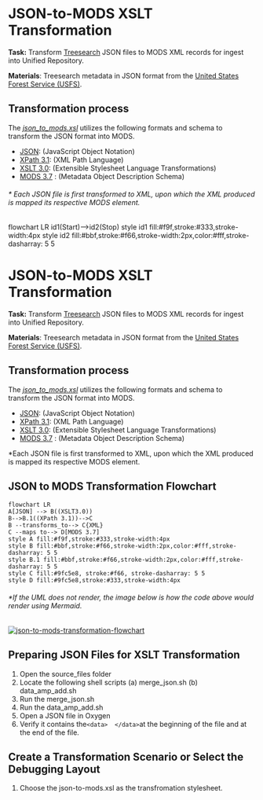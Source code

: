 # JSON-to-MODS XSLT Transformation

**Task:** Transform [Treesearch](https://www.fs.usda.gov/treesearch/) JSON files to MODS XML records for ingest into Unified Repository.

**Materials**: Treesearch metadata in JSON format from the [United States Forest Service (USFS)](https://www.fs.usda.gov/).

## Transformation process

The _[json_to_mods.xsl](https://github.com/CarlosMtz3/json-to-xml/blob/master/json-to-mods.xsl)_ utilizes the following formats and schema to transform the JSON format into MODS.

-   [JSON](https://www.json.org/json-en.html): (JavaScript Object Notation)
-   [XPath 3.1](https://www.w3.org/TR/xpath-31/): (XML Path Language)
-   [XSLT 3.0](https://www.w3.org/TR/xslt-30/): (Extensible Stylesheet Language Transformations)
-   [MODS 3.7](https://www.loc.gov/standards/mods/v3/mods-3-7.xsd) : (Metadata Object Description Schema)

###### * Each JSON file is first transformed to XML, upon which the XML produced is mapped its respective MODS element.


flowchart LR 
id1(Start)-->id2(Stop) 
style id1 fill:#f9f,stroke:#333,stroke-width:4px 
style id2 fill:#bbf,stroke:#f66,stroke-width:2px,color:#fff,stroke-dasharray: 5 5 

# JSON-to-MODS XSLT Transformation

**Task:** Transform [Treesearch](https://www.fs.usda.gov/treesearch/) JSON files to MODS XML records for ingest into Unified Repository.

**Materials**: Treesearch metadata in JSON format from the [United States Forest Service (USFS)](https://www.fs.usda.gov/).

## Transformation process

The _[json_to_mods.xsl](https://github.com/CarlosMtz3/json-to-xml/blob/master/json-to-mods.xsl)_ utilizes the following formats and schema to transform the JSON format into MODS.

-   [JSON](https://www.json.org/json-en.html): (JavaScript Object Notation)
-   [XPath 3.1](https://www.w3.org/TR/xpath-31/): (XML Path Language)
-   [XSLT 3.0](https://www.w3.org/TR/xslt-30/): (Extensible Stylesheet Language Transformations)
-   [MODS 3.7](https://www.loc.gov/standards/mods/v3/mods-3-7.xsd) : (Metadata Object Description Schema)

*Each JSON file is first transformed to XML, upon which the XML produced is mapped its respective MODS element.

## JSON to MODS Transformation Flowchart
```mermaid
flowchart LR
A[JSON] --> B((XSLT3.0))
B-->B.1((XPath 3.1))-->C
B --transforms_to--> C{XML}
C --maps to--> D[MODS 3.7]
style A fill:#f9f,stroke:#333,stroke-width:4px 
style B fill:#bbf,stroke:#f66,stroke-width:2px,color:#fff,stroke-dasharray: 5 5
style B.1 fill:#bbf,stroke:#f66,stroke-width:2px,color:#fff,stroke-dasharray: 5 5
style C fill:#9fc5e8, stroke:#f66, stroke-dasharray: 5 5
style D fill:#9fc5e8,stroke:#333,stroke-width:4px 
```
 ###### *If the UML does not render, the image below is how the code above would render using Mermaid.

<a href="https://ibb.co/bbkKx8n"><img src="https://i.ibb.co/QD4KZ1G/json-to-mods-transformation-flowchart.png" alt="json-to-mods-transformation-flowchart" border="0" /></a>

 ## Preparing JSON Files for XSLT Transformation

1.  Open the source_files folder
2.  Locate the following shell scripts
	 (a) merge_json.sh 
	 (b) data_amp_add.sh
3.  Run the merge_json.sh
4.  Run the data_amp_add.sh
5.  Open a JSON file in Oxygen
6. Verify it contains the`<data>  </data>`at the beginning of the file and at the end of the file. 

## Create a Transformation Scenario or Select the Debugging Layout
1) Choose the json-to-mods.xsl as the transfromation stylesheet.
<!--stackedit_data:
eyJoaXN0b3J5IjpbLTI5OTIxNjgzNF19
-->